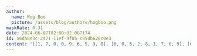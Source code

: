 ```yaml
---
author:
  name: Hog Boo
  picture: /assets/blog/authors/hogboo.png
maskRate: 0.31
date: 2024-06-07T02:00:02.087174
id: a6da8e3c-2471-11ef-9f85-c95db626c0e3
content: '[[1, 7, 0, 0, 9, 6, 5, 3, 8], [0, 0, 5, 2, 8, 1, 7, 0, 9], [6, 0, 8, 0, 3, 5, 0, 4, 1], [8, 6, 0, 0, 0, 0, 1, 2, 4], [4, 0, 0, 8, 0, 2, 6, 5, 3], [5, 0, 3, 0, 6, 0, 0, 0, 7], [7, 0, 4, 6, 1, 3, 9, 8, 2], [0, 8, 6, 9, 4, 7, 3, 1, 5], [9, 3, 1, 0, 0, 8, 4, 7, 0]]'
---
```


